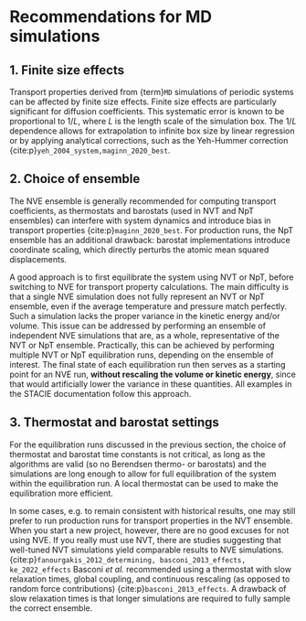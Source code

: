 # Recommendations for MD simulations

## 1. Finite size effects

Transport properties derived from {term}`MD` simulations of periodic systems
can be affected by finite size effects.
Finite size effects are particularly significant for diffusion coefficients.
This systematic error is known to be proportional to $1/L$,
where $L$ is the length scale of the simulation box.
The $1/L$ dependence allows for extrapolation to infinite box size by linear regression
or by applying analytical corrections, such as the Yeh-Hummer correction
{cite:p}`yeh_2004_system,maginn_2020_best`.

## 2. Choice of ensemble

The NVE ensemble is generally recommended for computing transport coefficients,
as thermostats and barostats (used in NVT and NpT ensembles)
can interfere with system dynamics and introduce bias in transport properties
{cite:p}`maginn_2020_best`.
For production runs, the NpT ensemble has an additional drawback:
barostat implementations introduce coordinate scaling,
which directly perturbs the atomic mean squared displacements.

A good approach is to first equilibrate the system using NVT or NpT,
before switching to NVE for transport property calculations.
The main difficulty is that a single NVE simulation does not fully represent an NVT or NpT ensemble,
even if the average temperature and pressure match perfectly.
Such a simulation lacks the proper variance in the kinetic energy and/or volume.
This issue can be addressed by performing an ensemble of independent NVE simulations that are,
as a whole, representative of the NVT or NpT ensemble.
Practically, this can be achieved by performing multiple NVT or NpT equilibration runs,
depending on the ensemble of interest.
The final state of each equilibration run then serves as a starting point for an NVE run,
**without rescaling the volume or kinetic energy**,
since that would artificially lower the variance in these quantities.
All examples in the STACIE documentation follow this approach.

## 3. Thermostat and barostat settings

For the equilibration runs discussed in the previous section,
the choice of thermostat and barostat time constants is not critical,
as long as the algorithms are valid (so no Berendsen thermo- or barostats)
and the simulations are long enough to allow for full equilibration of the system
within the equilibration run.
A local thermostat can be used to make the equilibration more efficient.

In some cases, e.g. to remain consistent with historical results,
one may still prefer to run production runs for transport properties in the NVT ensemble.
When you start a new project, however, there are no good excuses for not using NVE.
If you really must use NVT,
there are studies suggesting that well-tuned NVT simulations yield comparable results to NVE simulations.
{cite:p}`fanourgakis_2012_determining, basconi_2013_effects, ke_2022_effects`
Basconi *et al.* recommended using a thermostat with slow relaxation times, global coupling,
and continuous rescaling (as opposed to random force contributions) {cite:p}`basconi_2013_effects`.
A drawback of slow relaxation times is that longer simulations are required
to fully sample the correct ensemble.

